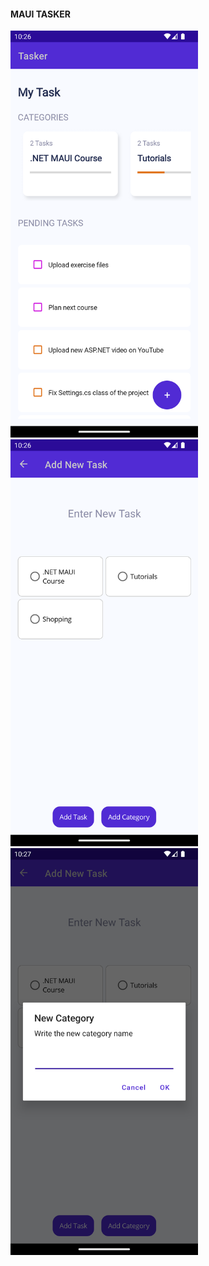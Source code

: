#### MAUI TASKER

<img src='/Screenshots/Tasker.MAUI_01.png' width='300'> <img src='/Screenshots/Tasker.MAUI_02.png' width='300'> <img src='/Screenshots/Tasker.MAUI_03.png' width='300'>
